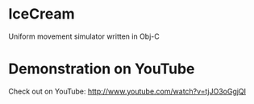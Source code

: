 # IceCream
Uniform movement simulator written in Obj-C

# Demonstration on YouTube
Check out on YouTube: http://www.youtube.com/watch?v=tjJO3oGgjQI